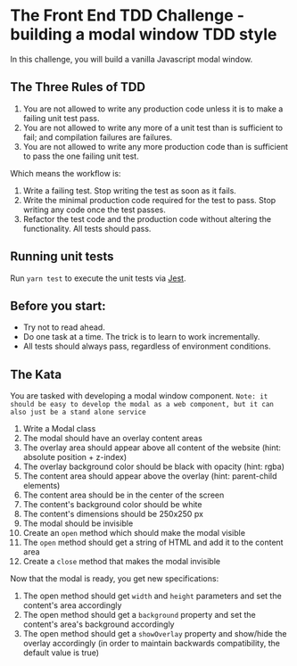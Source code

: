 # The Front End TDD Challenge - building a modal window TDD style

In this challenge, you will build a vanilla Javascript modal window.

## The Three Rules of TDD

1. You are not allowed to write any production code unless it is to make a failing unit test pass.
2. You are not allowed to write any more of a unit test than is sufficient to fail; and compilation failures are failures.
3. You are not allowed to write any more production code than is sufficient to pass the one failing unit test.

Which means the workflow is:

1. Write a failing test. Stop writing the test as soon as it fails.
2. Write the minimal production code required for the test to pass. Stop writing any code once the test passes.
3. Refactor the test code and the production code without altering the functionality. All tests should pass.

## Running unit tests

Run `yarn test` to execute the unit tests via [Jest](https://jestjs.io).

## Before you start:
* Try not to read ahead. 
* Do one task at a time. The trick is to learn to work incrementally.
* All tests should always pass, regardless of environment conditions.

## The Kata
You are tasked with developing a modal window component.
`Note: it should be easy to develop the modal as a web component, but it can also just be a stand alone service`

1. Write a Modal class
2. The modal should have an overlay content areas
2. The overlay area should appear above all content of the website (hint: absolute position + z-index)
2. The overlay background color should be black with opacity (hint: rgba)
2. The content area should appear above the overlay (hint: parent-child elements)
2. The content area should be in the center of the screen
3. The content's background color should be white
3. The content's dimensions should be 250x250 px
4. The modal should be invisible
5. Create an `open` method which should make the modal visible
6. The `open` method should get a string of HTML and add it to the content area
7. Create a `close` method that makes the modal invisible

Now that the modal is ready, you get new specifications:

1. The open method should get `width` and `height` parameters and set the content's area accordingly
2. The open method should get a `background` property and set the content's area's background accordingly
3. The open method should get a `showOverlay` property and show/hide the overlay accordingly (in order to maintain backwards compatibility, the default value is true)
